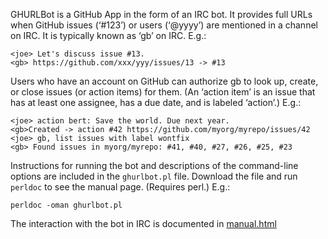GHURLBot is a GitHub App in the form of an IRC bot. It provides full
URLs when GitHub issues (‘#123’) or users (‘@yyyy’) are mentioned in a
channel on IRC. It is typically known as ‘gb’ on IRC. E.g.:

    <joe> Let's discuss issue #13.
    <gb> https://github.com/xxx/yyy/issues/13 -> #13

Users who have an account on GitHub can authorize gb to look up,
create, or close issues (or action items) for them. (An ‘action item’
is an issue that has at least one assignee, has a due date, and is
labeled ‘action’.) E.g.:

    <joe> action bert: Save the world. Due next year.
    <gb>Created -> action #42 https://github.com/myorg/myrepo/issues/42
    <joe> gb, list issues with label wontfix
    <gb> Found issues in myorg/myrepo: #41, #40, #27, #26, #25, #23

Instructions for running the bot and descriptions of the command-line
options are included in the `ghurlbot.pl` file. Download the file and
run `perldoc` to see the manual page. (Requires perl.) E.g.:

    perldoc -oman ghurlbot.pl

The interaction with the bot in IRC is documented in
[manual.html](https://w3c.github.io/GHURLBot/manual.html)

